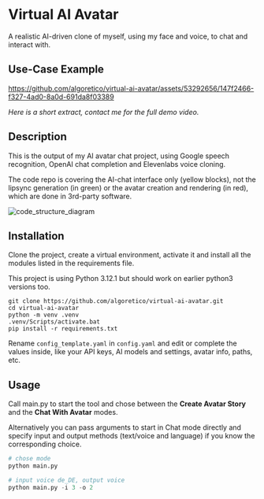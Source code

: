 # Virtual AI Avatar
A realistic AI-driven clone of myself, using my face and voice, to chat and interact with.

## Use-Case Example

https://github.com/algoretico/virtual-ai-avatar/assets/53292656/147f2466-f327-4ad0-8a0d-691da8f03389

_Here is a short extract, contact me for the full demo video._

## Description
This is the output of my AI avatar chat project, using Google speech recognition, OpenAI chat completion and Elevenlabs voice cloning.

The code repo is covering the AI-chat interface only (yellow blocks), not the lipsync generation (in green) or the avatar creation and rendering (in red), which are done in 3rd-party software.

![code_structure_diagram](https://github.com/alexdjulin/virtual-ai-avatar/assets/53292656/f0951fe9-be56-4551-ada4-06ef4d8e9a43)

## Installation
Clone the project, create a virtual environment, activate it and install all the modules listed in the requirements file.

This project is using Python 3.12.1 but should work on earlier python3 versions too.

```shell
git clone https://github.com/algoretico/virtual-ai-avatar.git
cd virtual-ai-avatar
python -m venv .venv
.venv/Scripts/activate.bat
pip install -r requirements.txt
```

Rename ```config_template.yaml``` in ```config.yaml``` and edit or complete the values inside, like your API keys, AI models and settings, avatar info, paths, etc.

## Usage
Call main.py to start the tool and chose between the __Create Avatar Story__ and the __Chat With Avatar__ modes.

Alternatively you can pass arguments to start in Chat mode directly and specify input and output methods (text/voice and language) if you know the corresponding choice.

```python
# chose mode
python main.py

# input voice de_DE, output voice
python main.py -i 3 -o 2
```
